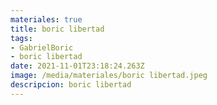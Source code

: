 ```yaml
---
materiales: true
title: boric libertad
tags:
- GabrielBoric
- boric libertad
date: 2021-11-01T23:18:24.263Z
image: /media/materiales/boric libertad.jpeg
descripcion: boric libertad
---
```

